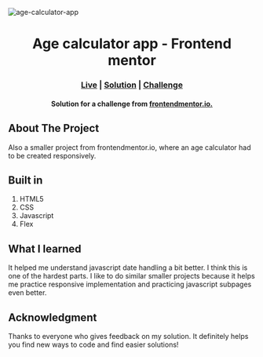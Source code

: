 ![age-calculator-app](https://github.com/kokenydaniel/Age-calculator-app-frontendmentor/assets/129154129/ea2ab5a0-5ea6-449b-98a8-0c2a93397aba)

<h1 align="center">Age calculator app - Frontend mentor </h1>

### <h3 align="center"> [Live](https://kokenydaniel.github.io/Age-calculator-app-frontendmentor/) | [Solution](https://www.frontendmentor.io/solutions/age-calculator-app-solution-uWhps26ARQ) | [Challenge](https://www.frontendmentor.io/challenges/age-calculator-app-dF9DFFpj-Q) </h3>

#### <p align="center">Solution for a challenge from [frontendmentor.io.](https://www.frontendmentor.io/challenges/age-calculator-app-dF9DFFpj-Q) </p>

## About The Project

Also a smaller project from frontendmentor.io, where an age calculator had to be created responsively.

## Built in

1. HTML5
2. CSS
3. Javascript
4. Flex


## What I learned

It helped me understand javascript date handling a bit better. I think this is one of the hardest parts. I like to do similar smaller projects because it helps me practice responsive implementation and practicing javascript subpages even better.

## Acknowledgment

Thanks to everyone who gives feedback on my solution. It definitely helps you find new ways to code and find easier solutions!
